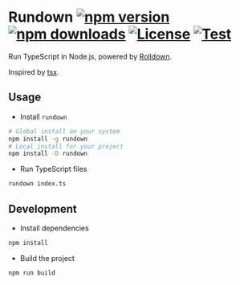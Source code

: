# Rundown [![npm version][npm-version-src]][npm-version-href] [![npm downloads][npm-downloads-src]][npm-downloads-href] [![License][license-src]][license-href] [![Test][test-src]][test-href]

Run TypeScript in Node.js, powered by [Rolldown](https://rolldown.rs/).

Inspired by [tsx](https://tsx.is/).

## Usage

- Install `rundown`

```bash
# Global install on your system
npm install -g rundown
# Local install for your project
npm install -D rundown
```

- Run TypeScript files

```bash
rundown index.ts
```

## Development

- Install dependencies

```bash
npm install
```

- Build the project

```bash
npm run build
```

<!-- Badges -->

[npm-version-src]: https://img.shields.io/npm/v/rundown/latest.svg?style=flat&colorA=18181B&colorB=28CF8D
[npm-version-href]: https://npmjs.com/package/rundown
[npm-downloads-src]: https://img.shields.io/npm/dm/rundown.svg?style=flat&colorA=18181B&colorB=28CF8D
[npm-downloads-href]: https://npmjs.com/package/rundown
[license-src]: https://img.shields.io/npm/l/rundown.svg?style=flat&colorA=18181B&colorB=28CF8D
[license-href]: https://npmjs.com/package/rundown
[test-src]: https://github.com/gugustinette/rundown/actions/workflows/test.yml/badge.svg
[test-href]: https://github.com/gugustinette/rundown/actions/workflows/test.yml
